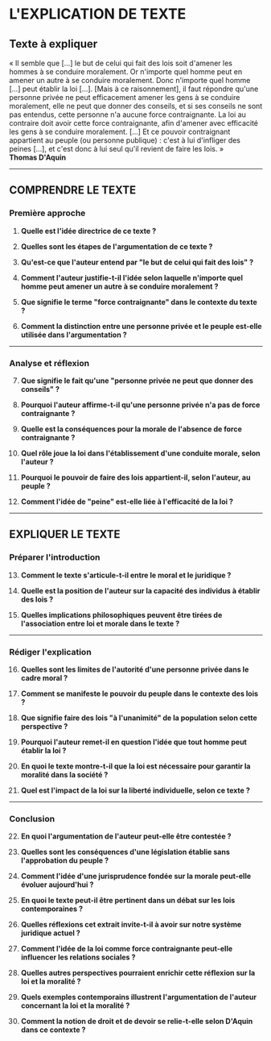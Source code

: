 # L'EXPLICATION DE TEXTE

## Texte à expliquer
« Il semble que […] le but de celui qui fait des lois soit d'amener les hommes à se conduire moralement. Or n'importe quel homme peut en amener un autre à se conduire moralement. Donc n'importe quel homme […] peut établir la loi […]. [Mais à ce raisonnement], il faut répondre qu'une personne privée ne peut efficacement amener les gens à se conduire moralement, elle ne peut que donner des conseils, et si ses conseils ne sont pas entendus, cette personne n'a aucune force contraignante. La loi au contraire doit avoir cette force contraignante, afin d'amener avec efficacité les gens à se conduire moralement. […] Et ce pouvoir contraignant appartient au peuple (ou personne publique) : c'est à lui d'infliger des peines […], et c'est donc à lui seul qu'il revient de faire les lois. »  
**Thomas D'Aquin**

---

## COMPRENDRE LE TEXTE

### Première approche

1. **Quelle est l'idée directrice de ce texte ?**

2. **Quelles sont les étapes de l'argumentation de ce texte ?**

3. **Qu'est-ce que l'auteur entend par "le but de celui qui fait des lois" ?**

4. **Comment l'auteur justifie-t-il l'idée selon laquelle n'importe quel homme peut amener un autre à se conduire moralement ?**

5. **Que signifie le terme "force contraignante" dans le contexte du texte ?**

6. **Comment la distinction entre une personne privée et le peuple est-elle utilisée dans l'argumentation ?**

---

### Analyse et réflexion

7. **Que signifie le fait qu'une "personne privée ne peut que donner des conseils" ?**

8. **Pourquoi l'auteur affirme-t-il qu'une personne privée n'a pas de force contraignante ?**

9. **Quelle est la conséquences pour la morale de l'absence de force contraignante ?**

10. **Quel rôle joue la loi dans l'établissement d'une conduite morale, selon l'auteur ?**

11. **Pourquoi le pouvoir de faire des lois appartient-il, selon l'auteur, au peuple ?**

12. **Comment l'idée de "peine" est-elle liée à l'efficacité de la loi ?**

---

## EXPLIQUER LE TEXTE

### Préparer l'introduction

13. **Comment le texte s'articule-t-il entre le moral et le juridique ?**

14. **Quelle est la position de l'auteur sur la capacité des individus à établir des lois ?**

15. **Quelles implications philosophiques peuvent être tirées de l'association entre loi et morale dans le texte ?**

---

### Rédiger l'explication

16. **Quelles sont les limites de l'autorité d'une personne privée dans le cadre moral ?**

17. **Comment se manifeste le pouvoir du peuple dans le contexte des lois ?**

18. **Que signifie faire des lois "à l'unanimité" de la population selon cette perspective ?**

19. **Pourquoi l'auteur remet-il en question l'idée que tout homme peut établir la loi ?**

20. **En quoi le texte montre-t-il que la loi est nécessaire pour garantir la moralité dans la société ?**

21. **Quel est l'impact de la loi sur la liberté individuelle, selon ce texte ?**

---

### Conclusion

22. **En quoi l'argumentation de l'auteur peut-elle être contestée ?**

23. **Quelles sont les conséquences d'une législation établie sans l'approbation du peuple ?**

24. **Comment l'idée d'une jurisprudence fondée sur la morale peut-elle évoluer aujourd'hui ?**

25. **En quoi le texte peut-il être pertinent dans un débat sur les lois contemporaines ?**

26. **Quelles réflexions cet extrait invite-t-il à avoir sur notre système juridique actuel ?**

27. **Comment l'idée de la loi comme force contraignante peut-elle influencer les relations sociales ?**

28. **Quelles autres perspectives pourraient enrichir cette réflexion sur la loi et la moralité ?**

29. **Quels exemples contemporains illustrent l'argumentation de l'auteur concernant la loi et la moralité ?**

30. **Comment la notion de droit et de devoir se relie-t-elle selon D'Aquin dans ce contexte ?**